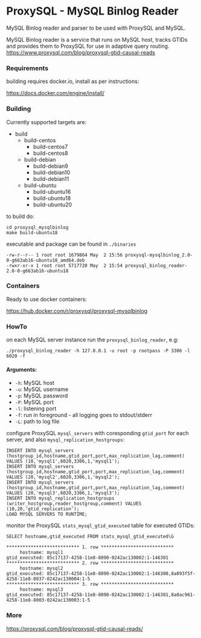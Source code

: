 # ProxySQL - MySQL Binlog Reader

MySQL Binlog reader and parser to be used with ProxySQL and MySQL.

MySQL Binlog reader is a service that runs on MySQL host, tracks GTIDs and provides them to ProxySQL for use in adaptive query routing.
https://www.proxysql.com/blog/proxysql-gtid-causal-reads

### Requirements

building requires docker.io, install as per instructions:

https://docs.docker.com/engine/install/

### Building

Currently supported targets are:

- build
  - build-centos
    - build-centos7
    - build-centos8
  - build-debian
    - build-debian9
    - build-debian10
    - build-debian11
  - build-ubuntu
    - build-ubuntu16
    - build-ubuntu18
    - build-ubuntu20

to build do:
```
cd proxysql_mysqlbinlog
make build-ubuntu18
```

executable and package can be found in `./binaries`
```
-rw-r--r-- 1 root root 1679864 May  2 15:56 proxysql-mysqlbinlog_2.0-0-g663ab16-ubuntu18_amd64.deb
-rwxr-xr-x 1 root root 5717720 May  2 15:54 proxysql_binlog_reader-2.0-0-g663ab16-ubuntu18
```

### Containers

Ready to use docker containers:

https://hub.docker.com/r/proxysql/proxysql-mysqlbinlog

### HowTo

on each MySQL server instance run the `proxysql_binlog_reader`, e.g:

```
./proxysql_binlog_reader -h 127.0.0.1 -u root -p rootpass -P 3306 -l 6020 -f
```

#### Arguments:

+ `-h`: MySQL host
+ `-u`: MySQL username
+ `-p`: MySQL password
+ `-P`: MySQL port
+ `-l`: listening port
+ `-f`: run in foreground - all logging goes to stdout/stderr
+ `-L`: path to log file

configure ProxySQL `mysql_servers` with coresponding `gtid_port` for each server, and also `mysql_replication_hostgroups`:

```
INSERT INTO mysql_servers (hostgroup_id,hostname,gtid_port,port,max_replication_lag,comment) VALUES (10,'mysql1',6020,3306,1,'mysql1');
INSERT INTO mysql_servers (hostgroup_id,hostname,gtid_port,port,max_replication_lag,comment) VALUES (20,'mysql2',6020,3306,1,'mysql2');
INSERT INTO mysql_servers (hostgroup_id,hostname,gtid_port,port,max_replication_lag,comment) VALUES (20,'mysql3',6020,3306,1,'mysql3');
INSERT INTO mysql_replication_hostgroups (writer_hostgroup,reader_hostgroup,comment) VALUES (10,20,'gtid_replication');
LOAD MYSQL SERVERS TO RUNTIME;
```

monitor the ProxySQL `stats_mysql_gtid_executed` table for executed GTIDs:

```
SELECT hostname,gtid_executed FROM stats_mysql_gtid_executed\G

*************************** 1. row ***************************
     hostname: mysql1
gtid_executed: 85c17137-4258-11e8-8090-0242ac130002:1-146301
*************************** 2. row ***************************
     hostname: mysql2
gtid_executed: 85c17137-4258-11e8-8090-0242ac130002:1-146300,8a093f5f-4258-11e8-8037-0242ac130004:1-5
*************************** 3. row ***************************
     hostname: mysql3
gtid_executed: 85c17137-4258-11e8-8090-0242ac130002:1-146301,8a0ac961-4258-11e8-8003-0242ac130003:1-5
```


### More

https://proxysql.com/blog/proxysql-gtid-causal-reads/
